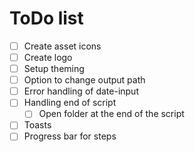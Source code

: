 # ToDo list

- [ ] Create asset icons
- [ ] Create logo
- [ ] Setup theming
- [ ] Option to change output path
- [ ] Error handling of date-input
- [ ] Handling end of script
  - [ ] Open folder at the end of the script
- [ ] Toasts
- [ ] Progress bar for steps